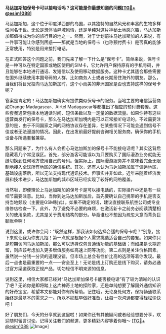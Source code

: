 **马达加斯加保号卡可以接电话吗？这可能是你最想知道的问题[[TG💪+ @esim1088](https://t.me/s/esim1088)]**

马达加斯加，这个位于印度洋西部的岛国，以其独特的自然风光和丰富的生物多样性闻名于世。无论是想体验异域风情，还是单纯对这片神秘土地感兴趣，马达加斯加都值得成为你的旅行目的地之一。然而，对于计划前往马达加斯加的人来说，有一件事可能让你感到困惑——那就是当地的保号卡（也称预付费卡）是否真的能够正常使用，特别是用来接打电话。

在正式回答这个问题之前，我们先来了解一下什么是“保号卡”。简单来说，保号卡是一种可以在特定国家或地区使用的SIM卡，它允许用户保持原有的手机号码，并且能够在本地进行通话、发短信以及使用移动数据服务。这种卡尤其适合那些需要在国外继续使用本国号码的人群，比如商务人士或者长期居住海外的朋友。那么，当我们将目光投向马达加斯加时，这个小而美的非洲国家是否也支持这样的保号卡呢？

答案是肯定的！马达加斯加确实有提供类似保号卡的服务。当地主要的电信运营商如Orange Madagascar、Airtel Madagascar等都推出了相应的预付费套餐。这些套餐通常包括本地通话时间、短信条数以及一定量的数据流量。如果你持有这些运营商发行的保号卡，那么在马达加斯加境内是可以正常接听电话的。不过需要注意的是，由于不同国家之间的网络协议存在差异，在某些情况下可能会遇到信号不佳或者无法漫游的情况。因此，在出发前最好提前咨询相关服务商，确保你的手机设备与所选套餐兼容。

那么问题来了，为什么有人会担心马达加斯加的保号卡不能接电话呢？其实这背后隐藏着几个常见误区。首先，部分游客可能误以为只要购买了国际漫游业务就能无缝切换到任何地方使用自己的号码。但实际上，国际漫游服务并不意味着完全无限制地接入全球所有地区的通信系统。其次，还有人认为马达加斯加属于偏远地区，基础设施落后，所以无法支持现代通讯技术。但事实并非如此，近年来随着经济发展和技术进步，马达加斯加的城市区域已经实现了较好的网络覆盖。

当然啦，即便理论上马达加斯加的保号卡是可以接电话的，实际操作中还是有一些细节需要注意。比如，当你到达马达加斯加后，首先要确认自己携带的手机是否支持当地频段（主要是GSM制式）。如果不确定的话，建议直接联系航空公司或专业维修店检查一下。此外，为了避免不必要的麻烦，在激活新卡之前务必阅读清楚相关的使用条款，尤其是关于费用结构的部分。毕竟谁也不想因为疏忽大意而背负巨额账单啊！

说到这里，或许你会问：“既然这样，那我该如何选择合适的保号卡呢？”别急，接下来就让我为你支几招！第一点就是根据个人需求挑选适合自己的套餐。如果你只是短期访问马达加斯加，那么可以选择仅包含通话功能的基础版；而如果是长期逗留，则应该考虑加入更多增值服务如高速上网等功能。第二点则是关注价格因素。虽然说一分钱一分货的道理没错，但市场上总会有性价比高的选项等着你发现。最后一点也是最重要的一点——安全至上！无论是线上订购还是线下购买，请务必通过官方渠道获取正规产品，切勿轻信不明来源的信息。

说到这里，相信大家都已经对“马达加斯加保号卡能否接电话”有了较为清晰的认识了吧？无论你是即将踏上这片神奇土地的探险家，还是单纯想要了解国外通信知识的好奇宝宝，希望本文都能对你有所帮助。记住哦，无论身处何方，保持畅通联系始终是最基本的需求之一。所以不妨趁早做好准备，让每一次沟通都变得轻松愉快吧！

好了朋友们，今天的分享就到这里啦！如果你还有其他疑问或者经验想要分享，欢迎随时留言讨论。记得关注我们的频道，更多精彩内容等着你哦～ [[TG💪+ @esim1088](https://t.me/s/esim1088) ![Image](https://i.postimg.cc/4NQfJmqS/Snipaste-2025-05-13-00-14-12.png)]